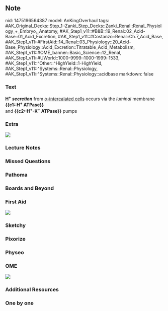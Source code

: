 ## Note
nid: 1475196564387
model: AnKingOverhaul
tags: #AK_Original_Decks::Step_1::Zanki_Step_Decks::Zanki_Renal::Renal_Physiology_+_Embryo,_Anatomy, #AK_Step1_v11::#B&B::19_Renal::02_Acid-Base::01_Acid_Excretion, #AK_Step1_v11::#Costanzo::Renal::Ch.7_Acid_Base, #AK_Step1_v11::#FirstAid::14_Renal::03_Physiology::20_Acid-Base_Physiology::Acid_Excretion::Titratable_Acid_Metabolism, #AK_Step1_v11::#OME_banner::Basic_Science::12_Renal, #AK_Step1_v11::#UWorld::1000-9999::1000-1999::1533, #AK_Step1_v11::^Other::^HighYield::1-HighYield, #AK_Step1_v11::^Systems::Renal::Physiology, #AK_Step1_v11::^Systems::Renal::Physiology::acidbase
markdown: false

### Text
<div>
  <b>H<sup>+</sup> <i>secretion</i></b> from <u>α-intercalated
  cells</u> occurs via the <i>luminal</i> membrane
  <b>{{c1::H<sup>+</sup> ATPase}}</b>
</div>
<div>
  and <b>{{c2::H<sup>+</sup>-K<sup>+</sup> ATPase}}</b> pumps
</div>

### Extra
<img src="paste-21453361643871.jpg">

### Lecture Notes


### Missed Questions


### Pathoma


### Boards and Beyond


### First Aid
<img src="tmpYQ5eTV.png">

### Sketchy


### Pixorize


### Physeo


### OME
<div class="ome-widget">
  <a href="https://onlinemeded.org/spa/renal?ref=anki"><img src=
  "_OME_AnkiFlashcards_Topic_4.png"></a>
</div>

### Additional Resources


### One by one

